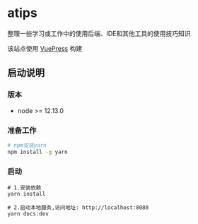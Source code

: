 # atips
整理一些学习或工作中的使用后端、IDE和其他工具的使用技巧知识

该站点使用 [VuePress](https://v2.vuepress.vuejs.org/zh/) 构建



## 启动说明

### 版本

- node >= 12.13.0

### 准备工作

```bash
# npm安装yarn
npm install -g yarn
```



### 启动

```shell
# 1.安装依赖
yarn install

# 2.启动本地服务,访问地址: http://localhost:8080
yarn docs:dev
```

